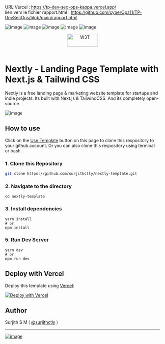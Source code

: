 URL Vercel : https://tp-dev-sec-ops-kappa.vercel.app/   
lien vers le fichier rapport.html : https://github.com/cyberOps11/TP-DevSecOps/blob/main/rapport.html


![image](https://github.com/user-attachments/assets/00102ff6-c9a7-4c35-bd98-af3c976b4305)
![image](https://github.com/user-attachments/assets/3ef97423-5e71-4557-b750-80e79cf8037a)
![image](https://github.com/user-attachments/assets/4e04206a-0428-417d-841c-95e5d144b48f)
![image](https://github.com/user-attachments/assets/1a638f62-c6ab-4d2f-bcef-5568a50ec5b1)
![image](https://github.com/user-attachments/assets/0d2578aa-4f88-4f8b-8fd9-3bee723e6a38)







<p align="center">
 <a href="https://web3templates.com/?ref=nextly_github_logo">
 <img src="https://user-images.githubusercontent.com/1884712/132941531-0fdd7acf-47ca-424e-b77f-1fab2e372a37.png" alt="W3T" width="100" height="41"/>
 </a> 
 <br>
 <br>
</p>

# Nextly - Landing Page Template with Next.js & Tailwind CSS

Nextly is a free landing page & marketing website template for  startups and indie projects. Its built with Next.js & TailwindCSS.
And its completely open-source.
 
![image](https://user-images.githubusercontent.com/1884712/121497169-03228680-c990-11eb-975a-e77fddc43de0.png)

## How to use

Click on the [Use Template](https://github.com/surjithctly/nextly-template/generate) button on this page to clone this respository to your github account. Or you can also clone this respository using terminal or bash. 

### 1\. Clone this Repository

```bash
git clone https://github.com/surjithctly/nextly-template.git
```

### 2\. Navigate to the directory

```
cd nextly-template
```

### 3\. Install dependencies

```
yarn install
# or
npm install
```

### 5\. Run Dev Server

```
yarn dev
# or
npm run dev
```

## Deploy with Vercel

Deploy this template using [Vercel](https://vercel.com?utm_source=github&utm_medium=readme&utm_campaign=next-example):

[![Deploy with Vercel](https://vercel.com/button)](https://vercel.com/new/git/external?repository-url=https://github.com/surjithctly/nextly-template&project-name=nextly-template&repository-name=nextly-template)


## Author

Surjith S M ( [@surjithctly](https://surjithctly.in/) )

---

[![image](https://www.datocms-assets.com/31049/1618983297-powered-by-vercel.svg)](https://vercel.com/?utm_source=web3templates&utm_campaign=oss)




